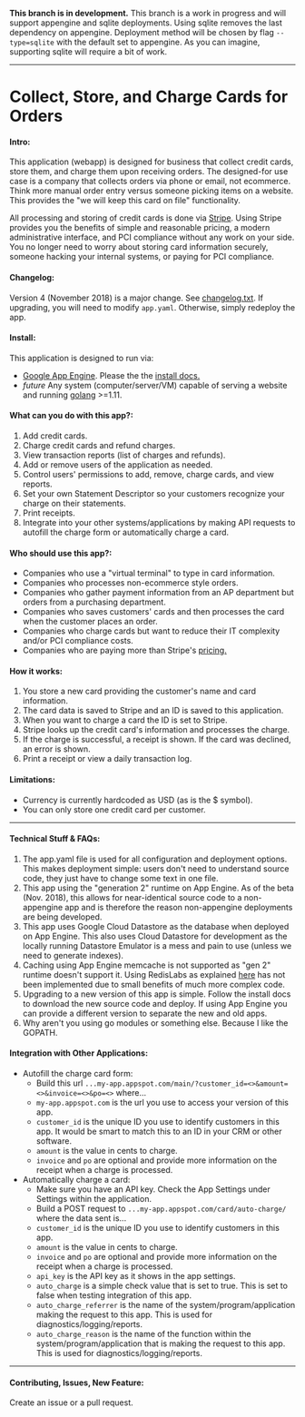 **This branch is in development.**
This branch is a work in progress and will support appengine and sqlite deployments.  Using sqlite removes the last dependency on appengine.  Deployment method will be chosen by flag `--type=sqlite` with the default set to appengine.  As you can imagine, supporting sqlite will require a bit of work.
*** 

# Collect, Store, and Charge Cards for Orders

#### Intro:
This application (webapp) is designed for business that collect credit cards, store them, and charge them upon receiving orders.  The designed-for use case is a company that collects orders via phone or email, not ecommerce.  Think more manual order entry versus someone picking items on a website.  This provides the "we will keep this card on file" functionality.

All processing and storing of credit cards is done via [Stripe](https://stripe.com/).  Using Stripe provides you the benefits of simple and reasonable pricing, a modern administrative interface, and PCI compliance without any work on your side.  You no longer need to worry about storing card information securely, someone hacking your internal systems, or paying for PCI compliance.

#### Changelog:
Version 4 (November 2018) is a major change.  See [changelog.txt](changelog.txt).
If upgrading, you will need to modify `app.yaml`.  Otherwise, simply redeploy the app.

#### Install:
This application is designed to run via:
- [Google App Engine](https://cloud.google.com/appengine/).  Please the the [install docs.](INSTALL-appengine.md)
- *future* Any system (computer/server/VM) capable of serving a website and running [golang](https://golang.org/) >=1.11. 

#### What can you do with this app?:
1. Add credit cards.
2. Charge credit cards and refund charges.
3. View transaction reports (list of charges and refunds).
4. Add or remove users of the application as needed.
5. Control users' permissions to add, remove, charge cards, and view reports.
6. Set your own Statement Descriptor so your customers recognize your charge on their statements.
7. Print receipts.
8. Integrate into your other systems/applications by making API requests to autofill the charge form or automatically charge a card.

#### Who should use this app?:
- Companies who use a "virtual terminal" to type in card information.
- Companies who processes non-ecommerce style orders.
- Companies who gather payment information from an AP department but orders from a purchasing department.
- Companies who saves customers' cards and then processes the card when the customer places an order.
- Companies who charge cards but want to reduce their IT complexity and/or PCI compliance costs.
- Companies who are paying more than Stripe's [pricing.](https://stripe.com/us/pricing)

#### How it works:
1. You store a new card providing the customer's name and card information.
2. The card data is saved to Stripe and an ID is saved to this application.
3. When you want to charge a card the ID is set to Stripe.
4. Stripe looks up the credit card's information and processes the charge.
5. If the charge is successful, a receipt is shown.  If the card was declined, an error is shown.
6. Print a receipt or view a daily transaction log.

#### Limitations:
- Currency is currently hardcoded as USD (as is the $ symbol).
- You can only store one credit card per customer.

***

#### Technical Stuff & FAQs:
1. The app.yaml file is used for all configuration and deployment options.  This makes deployment simple: users don't need to understand source code, they just have to change some text in one file.
2. This app using the "generation 2" runtime on App Engine.  As of the beta (Nov. 2018), this allows for near-identical source code to a non-appengine app and is therefore the reason non-appengine deployments are being developed.
3. This app uses Google Cloud Datastore as the database when deployed on App Engine.  This also uses Cloud Datastore for development as the locally running Datastore Emulator is a mess and pain to use (unless we need to generate indexes).
4. Caching using App Engine memcache is not supported as "gen 2" runtime doesn't support it.  Using RedisLabs as explained [here](https://cloud.google.com/appengine/docs/standard/go111/go-differences) has not been implemented due to small benefits of much more complex code.
5. Upgrading to a new version of this app is simple.  Follow the install docs to download the new source code and deploy.  If using App Engine you can provide a different version to separate the new and old apps.
6. Why aren't you using go modules or something else.  Because I like the GOPATH.

#### Integration with Other Applications:
* Autofill the charge card form:
    * Build this url `...my-app.appspot.com/main/?customer_id=<>&amount=<>&invoice=<>&po=<>` where...
    * `my-app.appspot.com` is the url you use to access your version of this app.
    * `customer_id` is the unique ID you use to identify customers in this app.  It would be smart to match this to an ID in your CRM or other software.
    * `amount` is the value in cents to charge.
    * `invoice` and `po` are optional and provide more information on the receipt when a charge is processed.
* Automatically charge a card:
    * Make sure you have an API key.  Check the App Settings under Settings within the application.
    * Build a POST request to `...my-app.appspot.com/card/auto-charge/` where the data sent is...
    * `customer_id` is the unique ID you use to identify customers in this app.
    * `amount` is the value in cents to charge.
    * `invoice` and `po` are optional and provide more information on the receipt when a charge is processed.
    * `api_key` is the API key as it shows in the app settings.
    * `auto_charge` is a simple check value that is set to true.  This is set to false when testing integration of this app.
    * `auto_charge_referrer` is the name of the system/program/application making the request to this app.  This is used for diagnostics/logging/reports.
    * `auto_charge_reason` is the name of the function within the system/program/application that is making the request to this app.  This is used for diagnostics/logging/reports.

***

#### Contributing, Issues, New Feature:
Create an issue or a pull request.
